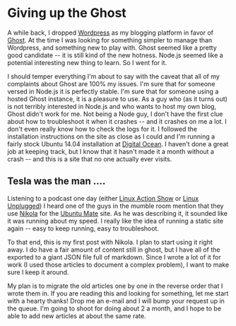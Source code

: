 <!--
.. title: Giving up the Ghost
.. slug: giving-up-the-ghost
.. date: 2015-01-10 11:34:43 UTC-05:00
.. tags: Nikola, Ghost
.. link:
.. description: Ditching Ghost
.. type: text
-->

# Giving up the Ghost

A while back, I dropped [Wordpress](http://www.wordpress.org) as my blogging platform in favor of [Ghost](http://www.ghost.org). At the time I was looking for something simpler
to manage than Wordpress, and something new to play with. Ghost seemed like a pretty good candidate -- it is still kind of the new hotness. Node.js seemed like a potential
interesting new thing to learn. So I went for it.

<!-- TEASER_END -->

I should temper everything I'm about to say with the caveat that all of my complaints about Ghost are 100% my issues. I'm sure that for someone versed in Node.js it is
perfectly stable. I'm sure that for someone using a hosted Ghost instance, it is a pleasure to use. As a guy who (as it turns out) is not terribly interested in Node.js and
who wants to host my own blog, Ghost didn't work for me. Not being a Node guy, I don't have the first clue about how to troubleshoot it when it crashes -- and it crashes on
me a lot. I don't even really know how to check the logs for it. I followed the installation instructions on the site as close as I could and I'm running a fairly stock
Ubuntu 14.04 installation at [Digital Ocean](https://www.digitalocean.com/?refcode=18b80ab28634). I haven't done a great job at keeping track, but I know that it hasn't
made it a month without a crash -- and this is a site that no one actually ever visits.

## Tesla was the man ....

Listening to a podcast one day (either [Linux Action Show](http://www.jupiterbroadcasting.com/show/linuxactionshow/) or [Linux Unplugged](http://www.jupiterbroadcasting.com/show/linuxun/))
I heard one of the guys in the mumble room mention that they use [Nikola](http://www.getnikola.com) for the [Ubuntu Mate](http://www.ubuntu-mate.org) site. As he was
describing it, it sounded like it was running about my speed. I really like the idea of running a static site again -- easy to keep running, easy to troubleshoot.

To that end, this is my first post with Nikola. I plan to start using it right away. I do have a fair amount of content still in ghost, but I have all of the exported to a
giant JSON file full of markdown. Since I wrote a lot of it for work (I used those articles to document a complex problem), I want to make sure I keep it around.

My plan is to migrate the old articles one by one in the reverse order that I wrote them in. If you are reading this and looking for something, let me start with a hearty thanks!
Drop me an e-mail and I will bump your request up in the queue. I'm going to shoot for doing about 2 a month, and I hope to be able to add new articles at about the same rate.
